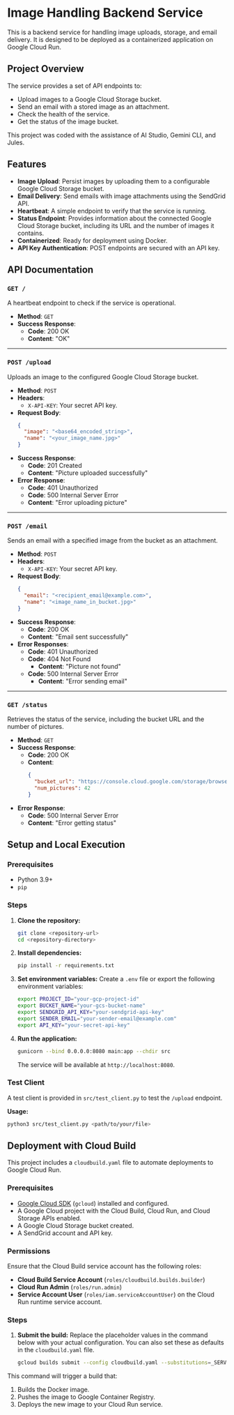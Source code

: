 # Image Handling Backend Service

This is a backend service for handling image uploads, storage, and email delivery. It is designed to be deployed as a containerized application on Google Cloud Run.

## Project Overview

The service provides a set of API endpoints to:
- Upload images to a Google Cloud Storage bucket.
- Send an email with a stored image as an attachment.
- Check the health of the service.
- Get the status of the image bucket.

This project was coded with the assistance of AI Studio, Gemini CLI, and Jules.

## Features

- **Image Upload**: Persist images by uploading them to a configurable Google Cloud Storage bucket.
- **Email Delivery**: Send emails with image attachments using the SendGrid API.
- **Heartbeat**: A simple endpoint to verify that the service is running.
- **Status Endpoint**: Provides information about the connected Google Cloud Storage bucket, including its URL and the number of images it contains.
- **Containerized**: Ready for deployment using Docker.
- **API Key Authentication**: POST endpoints are secured with an API key.

## API Documentation

### `GET /`

A heartbeat endpoint to check if the service is operational.

- **Method**: `GET`
- **Success Response**:
  - **Code**: 200 OK
  - **Content**: "OK"

---

### `POST /upload`

Uploads an image to the configured Google Cloud Storage bucket.

- **Method**: `POST`
- **Headers**:
  - `X-API-KEY`: Your secret API key.
- **Request Body**:
  ```json
  {
    "image": "<base64_encoded_string>",
    "name": "<your_image_name.jpg>"
  }
  ```
- **Success Response**:
  - **Code**: 201 Created
  - **Content**: "Picture uploaded successfully"
- **Error Response**:
  - **Code**: 401 Unauthorized
  - **Code**: 500 Internal Server Error
  - **Content**: "Error uploading picture"

---

### `POST /email`

Sends an email with a specified image from the bucket as an attachment.

- **Method**: `POST`
- **Headers**:
  - `X-API-KEY`: Your secret API key.
- **Request Body**:
  ```json
  {
    "email": "<recipient_email@example.com>",
    "name": "<image_name_in_bucket.jpg>"
  }
  ```
- **Success Response**:
  - **Code**: 200 OK
  - **Content**: "Email sent successfully"
- **Error Responses**:
  - **Code**: 401 Unauthorized
  - **Code**: 404 Not Found
    - **Content**: "Picture not found"
  - **Code**: 500 Internal Server Error
    - **Content**: "Error sending email"

---

### `GET /status`

Retrieves the status of the service, including the bucket URL and the number of pictures.

- **Method**: `GET`
- **Success Response**:
  - **Code**: 200 OK
  - **Content**:
    ```json
    {
      "bucket_url": "https://console.cloud.google.com/storage/browser/<your-bucket-name>",
      "num_pictures": 42
    }
    ```
- **Error Response**:
  - **Code**: 500 Internal Server Error
  - **Content**: "Error getting status"

## Setup and Local Execution

### Prerequisites

- Python 3.9+
- `pip`

### Steps

1.  **Clone the repository:**
    ```bash
    git clone <repository-url>
    cd <repository-directory>
    ```

2.  **Install dependencies:**
    ```bash
    pip install -r requirements.txt
    ```

3.  **Set environment variables:**
    Create a `.env` file or export the following environment variables:
    ```bash
    export PROJECT_ID="your-gcp-project-id"
    export BUCKET_NAME="your-gcs-bucket-name"
    export SENDGRID_API_KEY="your-sendgrid-api-key"
    export SENDER_EMAIL="your-sender-email@example.com"
    export API_KEY="your-secret-api-key"
    ```

4.  **Run the application:**
    ```bash
    gunicorn --bind 0.0.0.0:8080 main:app --chdir src
    ```
    The service will be available at `http://localhost:8080`.

### Test Client

A test client is provided in `src/test_client.py` to test the `/upload` endpoint.

**Usage:**
```bash
python3 src/test_client.py <path/to/your/file>
```

## Deployment with Cloud Build

This project includes a `cloudbuild.yaml` file to automate deployments to Google Cloud Run.

### Prerequisites

- [Google Cloud SDK](https://cloud.google.com/sdk/docs/install) (`gcloud`) installed and configured.
- A Google Cloud project with the Cloud Build, Cloud Run, and Cloud Storage APIs enabled.
- A Google Cloud Storage bucket created.
- A SendGrid account and API key.

### Permissions

Ensure that the Cloud Build service account has the following roles:
- **Cloud Build Service Account** (`roles/cloudbuild.builds.builder`)
- **Cloud Run Admin** (`roles/run.admin`)
- **Service Account User** (`roles/iam.serviceAccountUser`) on the Cloud Run runtime service account.

### Steps

1.  **Submit the build:**
    Replace the placeholder values in the command below with your actual configuration. You can also set these as defaults in the `cloudbuild.yaml` file.
    ```bash
    gcloud builds submit --config cloudbuild.yaml --substitutions=_SERVICE_NAME=email-runner,_REGION=us-central1,_BUCKET_NAME=<your-bucket-name>,_SENDGRID_API_KEY=<your-sendgrid-key>,_SENDER_EMAIL=<your-sender-email>,_API_KEY=<your-secret-api-key>
    ```

This command will trigger a build that:
1.  Builds the Docker image.
2.  Pushes the image to Google Container Registry.
3.  Deploys the new image to your Cloud Run service.